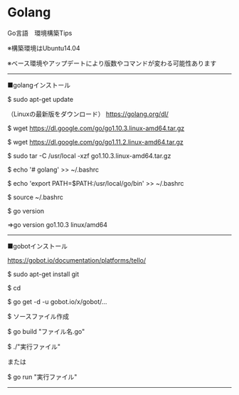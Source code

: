 # Golang
Go言語　環境構築Tips


※構築環境はUbuntu14.04

※ベース環境やアップデートにより版数やコマンドが変わる可能性あります

----
■golangインストール

$ sudo apt-get update

（Linuxの最新版をダウンロード）
https://golang.org/dl/

$ wget https://dl.google.com/go/go1.10.3.linux-amd64.tar.gz

$ wget https://dl.google.com/go/go1.11.2.linux-amd64.tar.gz

$ sudo tar -C /usr/local -xzf go1.10.3.linux-amd64.tar.gz

$ echo '# golang'                            >> ~/.bashrc

$ echo 'export PATH=$PATH:/usr/local/go/bin' >> ~/.bashrc

$ source ~/.bashrc

$ go version

⇒go version go1.10.3 linux/amd64

----
■gobotインストール

https://gobot.io/documentation/platforms/tello/

$ sudo apt-get install git

$ cd 

$ go get -d -u gobot.io/x/gobot/...

$ ソースファイル作成

$ go build "ファイル名.go"

$ ./"実行ファイル"

または

$ go run   "実行ファイル"

----
